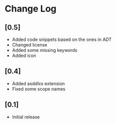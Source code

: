 # Change Log

## [0.5]
- Added code snippets based on the ones in ADT
- Changed license
- Added some missing keywords
- Added icon

## [0.4]
- Added asddlxs extension
- Fixed some scope names

## [0.1]

- Initial release